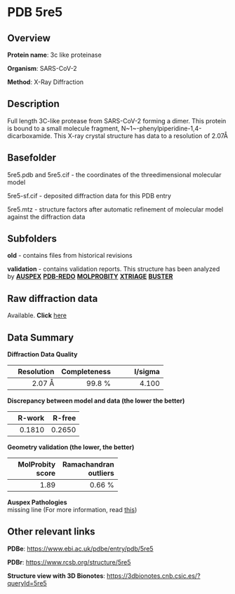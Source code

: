 # PDB 5re5

## Overview

**Protein name**: 3c like proteinase

**Organism**: SARS-CoV-2

**Method**: X-Ray Diffraction

## Description

Full length 3C-like protease from SARS-CoV-2 forming a dimer. This protein is bound to a small molecule fragment, N~1~-phenylpiperidine-1,4-dicarboxamide. This X-ray crystal structure has data to a resolution of 2.07Å

## Basefolder

5re5.pdb and 5re5.cif - the coordinates of the threedimensional molecular model

5re5-sf.cif - deposited diffraction data for this PDB entry

5re5.mtz - structure factors after automatic refinement of molecular model against the diffraction data

## Subfolders



**old** - contains files from historical revisions

**validation** - contains validation reports. This structure has been analyzed by [**AUSPEX**](https://github.com/thorn-lab/coronavirus_structural_task_force/tree/master/pdb/3c_like_proteinase/SARS-CoV-2/5re5/validation/auspex) [**PDB-REDO**](https://github.com/thorn-lab/coronavirus_structural_task_force/tree/master/pdb/3c_like_proteinase/SARS-CoV-2/5re5/validation/pdb-redo) [**MOLPROBITY**](https://github.com/thorn-lab/coronavirus_structural_task_force/tree/master/pdb/3c_like_proteinase/SARS-CoV-2/5re5/validation/molprobity) [**XTRIAGE**](https://github.com/thorn-lab/coronavirus_structural_task_force/blob/master/pdb/3c_like_proteinase/SARS-CoV-2/5re5/validation/Xtriage_output.log) [**BUSTER**](https://www.globalphasing.com/buster/wiki/index.cgi?Covid19Pdb5RE5) 



## Raw diffraction data

Available. **Click** [here](https://zenodo.org/record/3730489) 

## Data Summary
**Diffraction Data Quality**

|   | Resolution | Completeness| I/sigma |
|---|-------------:|----------------:|--------------:|
|   |2.07 Å|99.8  %|<img width=50/>4.100|

**Discrepancy between model and data (the lower the better)**

|   | **R-work**| **R-free**   
|---|-------------:|----------------:|           
||  0.1810|  0.2650|

**Geometry validation (the lower, the better)**

|   |**MolProbity<br>score**| **Ramachandran<br>outliers** 
|---|-------------:|----------------:|
||  1.89|  0.66 %|

**Auspex Pathologies**<br> missing line (For more information, read [this](https://github.com/thorn-lab/coronavirus_structural_task_force/blob/master/pdb/3c_like_proteinase/SARS-CoV-2/5re5/validation/auspex/5re5_auspex_comments.txt))

 



## Other relevant links 
**PDBe**:  https://www.ebi.ac.uk/pdbe/entry/pdb/5re5
 
**PDBr**: https://www.rcsb.org/structure/5re5 

**Structure view with 3D Bionotes**: https://3dbionotes.cnb.csic.es/?queryId=5re5

